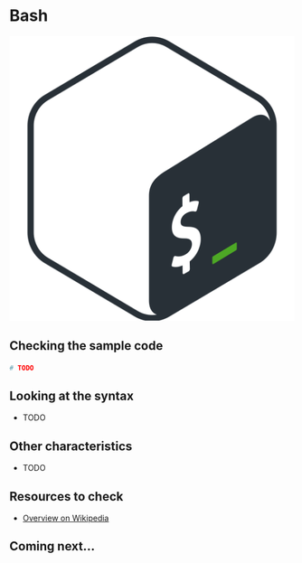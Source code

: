 # Bash

![Bash](../pic/Bash.svg)

## Checking the sample code

```bash runnable
# TODO
```

## Looking at the syntax

- TODO

## Other characteristics

- TODO

## Resources to check

- [Overview on Wikipedia](https://en.wikipedia.org/wiki/Bash_(Unix_shell))

## Coming next...
